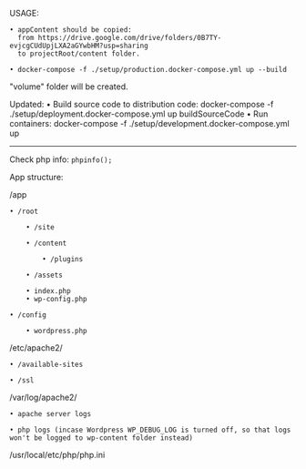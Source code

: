 USAGE: 

    • appContent should be copied: 
      from https://drive.google.com/drive/folders/0B7TY-evjcgCUdUpjLXA2aGYwbHM?usp=sharing 
      to projectRoot/content folder.
      
    • docker-compose -f ./setup/production.docker-compose.yml up --build
    
"volume" folder will be created.

Updated: 
    • Build source code to distribution code:
      docker-compose -f ./setup/deployment.docker-compose.yml up buildSourceCode
    • Run containers:
      docker-compose -f ./setup/development.docker-compose.yml up 
___________________________________________


Check php info: `phpinfo();`

App structure:

/app 

    • /root
    
        • /site
        
        • /content
        
            • /plugins
            
        • /assets
        
        • index.php
        • wp-config.php
        
    • /config
    
        • wordpress.php
        

/etc/apache2/

    • /available-sites
    
    • /ssl
    

/var/log/apache2/

    • apache server logs
    
    • php logs (incase Wordpress WP_DEBUG_LOG is turned off, so that logs won't be logged to wp-content folder instead)
    

/usr/local/etc/php/php.ini 

